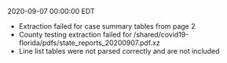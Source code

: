2020-09-07 00:00:00 EDT


- Extraction failed for case summary tables from page 2
- County testing extraction failed for /shared/covid19-florida/pdfs/state_reports_20200907.pdf.xz
- Line list tables were not parsed correctly and are not included
